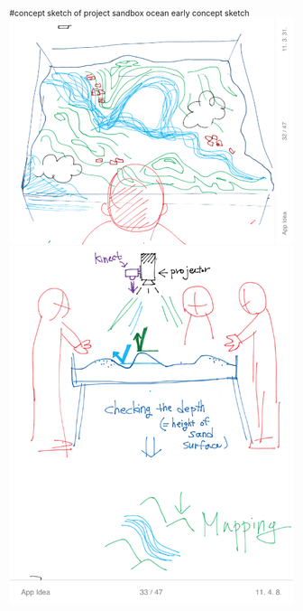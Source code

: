 #concept sketch of project sandbox ocean
early concept sketch
![concept sketch 01](project_images/post/01/App_Idea_P32.png?raw=true "concept sketch 01")
![concept sketch 02](project_images/post/01/App_Idea_P33.png?raw=true "concept sketch 02")
